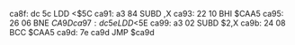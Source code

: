ca8f: dc 5c  LDD    <$5C
ca91: a3 84  SUBD   ,X
ca93: 22 10  BHI    $CAA5
ca95: 26 06  BNE    $CA9D
ca97: dc 5e  LDD    <$5E
ca99: a3 02  SUBD   $2,X
ca9b: 24 08  BCC    $CAA5
ca9d: 7e ca9d     JMP    $ca9d
